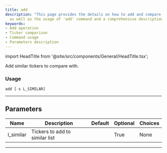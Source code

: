 ```yaml
---
title: add
description: "This page provides the details on how to add and compare similar tickers"
  as well as the usage of 'add' command and a comprehensive description of its parameters.
keywords:
- Add operation
- Ticker comparison
- Command usage
- Parameters description
---
```


import HeadTitle from '@site/src/components/General/HeadTitle.tsx';

<HeadTitle title="stocks/ca/add - Reference | OpenBB Terminal Docs" />

Add similar tickers to compare with.

### Usage

```python
add [-s L_SIMILAR]
```

---

## Parameters

| Name | Description | Default | Optional | Choices |
| ---- | ----------- | ------- | -------- | ------- |
| l_similar | Tickers to add to similar list |  | True | None |

---
